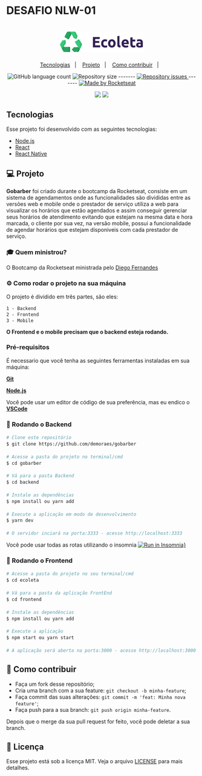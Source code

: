 # DESAFIO NLW-01

<h1 align="center">
    <img alt="Gobarber" title="Gobarber" src="https://github.com/demoraes/NLW-01/blob/master/.github/logo.svg" width="220px" />
</h1>

<p align="center">
  <a href="#-tecnologias">Tecnologias</a>&nbsp;&nbsp;&nbsp;|&nbsp;&nbsp;&nbsp;
  <a href="#-projeto">Projeto</a>&nbsp;&nbsp;&nbsp;|&nbsp;&nbsp;&nbsp;
  <a href="#-como-contribuir">Como contribuir</a>&nbsp;&nbsp;&nbsp;|&nbsp;&nbsp;&nbsp;
</p>


<p align="center">

<img alt="GitHub language count" src="https://img.shields.io/github/languages/count/demoraes/gobarber">

  <img alt="Repository size" src="https://img.shields.io/github/repo-size/demoraes/gobarber">
  -------
  <a href="https://github.com/demoraes/gobarber/issues">
    <img alt="Repository issues" src="https://img.shields.io/github/issues/ialexanderbrito/ecoleta.svg">
  </a>
  -------  
  <a href="https://rocketseat.com.br">
    <img alt="Made by Rocketseat" src="https://img.shields.io/badge/made%20by-Rocketseat-blueviolet">
  </a>
</p>

<p align="center">
 <img src=".github/mockup-pc.png"  />
 <img src=".github/mockup.png"  />
</p>

## Tecnologias

Esse projeto foi desenvolvido com as seguintes tecnologias:

- [Node.js](https://nodejs.org/en/)
- [React](https://pt-br.reactjs.org/)
- [React Native](https://reactnative.dev/)


## 💻 Projeto

 <b>Gobarber</b> foi criado durante o bootcamp da Rocketseat, consiste em um sistema de 
 agendamentos onde as funcionalidades são divididas entre as versões web e mobile onde o prestador de serviço utiliza a web para visualizar os horários que estão agendados e assim conseguir gerenciar seus horários de atendimento evitando que estejam na mesma data e hora marcada, o cliente por sua vez, na versão mobile, possui a funcionalidade de agendar horários que estejam disponiveis com cada prestador de serviço.


### :mortar_board: Quem ministrou?

  O Bootcamp da Rocketseat ministrada pelo [Diego Fernandes](https://github.com/diego3g)

### ⚙ Como rodar o projeto na sua máquina

  O projeto é dividido em três partes, são eles:

    1 - Backend
    2 - Frontend
    3 - Mobile

  <b>O Frontend e o mobile precisam que o backend esteja rodando.</b>

### Pré-requisitos

  É necessario que você tenha as seguintes ferramentas instaladas em sua máquina:

  <b>[Git](https://git-scm.com)</b>

  <b>[Node.js](https://nodejs.org/en/)</b>

  Você pode usar um editor de código de sua preferência, mas eu endico o <b>[VSCode](https://code.visualstudio.com/)</b>

### 🧭 Rodando o Backend

```bash
# Clone este repositório
$ git clone https://github.com/demoraes/gobarber

# Acesse a pasta do projeto no terminal/cmd
$ cd gobarber

# Vá para a pasta Backend
$ cd backend

# Instale as dependências
$ npm install ou yarn add

# Execute a aplicação em modo de desenvolvimento
$ yarn dev

# O servidor inciará na porta:3333 - acesse http://localhost:3333 
```
  Você pode usar todas as rotas utilizando o insomnia
[![Run in Insomnia}](https://insomnia.rest/images/run.svg)](https://insomnia.rest/run/?label=API%20NLW-01&uri=https%3A%2F%2Fraw.githubusercontent.com%2Fdemoraes%2FNLW-01%2Fmaster%2FInsomnia_2020-06-13.json)


### 🧭 Rodando o Frontend

```bash
# Acesse a pasta do projeto no seu terminal/cmd
$ cd ecoleta

# Vá para a pasta da aplicação FrontEnd
$ cd frontend

# Instale as dependências
$ npm install ou yarn add

# Execute a aplicação
$ npm start ou yarn start

# A aplicação será aberta na porta:3000 - acesse http://localhost:3000
```

## 🤔 Como contribuir

- Faça um fork desse repositório;
- Cria uma branch com a sua feature: `git checkout -b minha-feature`;
- Faça commit das suas alterações: `git commit -m 'feat: Minha nova feature'`;
- Faça push para a sua branch: `git push origin minha-feature`.

Depois que o merge da sua pull request for feito, você pode deletar a sua branch.


## :memo: Licença

Esse projeto está sob a licença MIT. Veja o arquivo [LICENSE](LICENSE.md) para mais detalhes.










